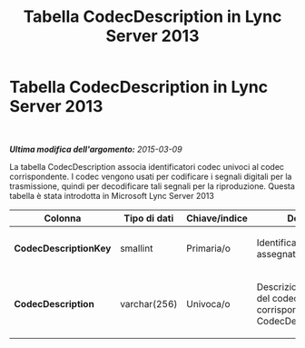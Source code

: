﻿---
title: Tabella CodecDescription in Lync Server 2013
TOCTitle: Tabella CodecDescription in Lync Server 2013
ms:assetid: 3598acb8-7ea6-4748-8417-149c971c32a2
ms:mtpsurl: https://technet.microsoft.com/it-it/library/JJ204797(v=OCS.15)
ms:contentKeyID: 49300146
ms.date: 08/24/2015
mtps_version: v=OCS.15
ms.translationtype: HT
---

# Tabella CodecDescription in Lync Server 2013

 

_**Ultima modifica dell'argomento:** 2015-03-09_

La tabella CodecDescription associa identificatori codec univoci al codec corrispondente. I codec vengono usati per codificare i segnali digitali per la trasmissione, quindi per decodificare tali segnali per la riproduzione. Questa tabella è stata introdotta in Microsoft Lync Server 2013


<table>
<colgroup>
<col style="width: 25%" />
<col style="width: 25%" />
<col style="width: 25%" />
<col style="width: 25%" />
</colgroup>
<thead>
<tr class="header">
<th><strong>Colonna</strong></th>
<th><strong>Tipo di dati</strong></th>
<th><strong>Chiave/indice</strong></th>
<th><strong>Dettagli</strong></th>
</tr>
</thead>
<tbody>
<tr class="odd">
<td><p><strong>CodecDescriptionKey</strong></p></td>
<td><p>smallint</p></td>
<td><p>Primaria/o</p></td>
<td><p>Identificatore univoco assegnato al codec.</p></td>
</tr>
<tr class="even">
<td><p><strong>CodecDescription</strong></p></td>
<td><p>varchar(256)</p></td>
<td><p>Univoca/o</p></td>
<td><p>Descrizione univoca del codec corrispondente a CodecDescriptionKey.</p></td>
</tr>
</tbody>
</table>

